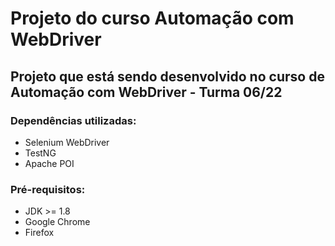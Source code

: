 # Projeto do curso Automação com WebDriver #

## Projeto que está sendo desenvolvido no curso de Automação com WebDriver - Turma 06/22 ##

### Dependências utilizadas: ###
* Selenium WebDriver
* TestNG
* Apache POI

### Pré-requisitos: ###
* JDK >= 1.8
* Google Chrome
* Firefox
